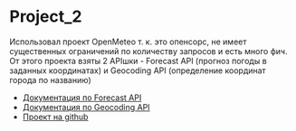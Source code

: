 # Project_2
Использовал проект OpenMeteo т. к. это опенсорс, не имеет существенных ограничений по количеству запросов и есть много фич. От этого проекта взяты 2 APIшки - Forecast API (прогноз погоды в заданных координатах) и Geocoding API (определение координат города по названию)
- [Документация по Forecast API](https://open-meteo.com/en/docs)
- [Документация по Geocoding API](https://open-meteo.com/en/docs/geocoding-api)
- [Проект на github](https://github.com/open-meteo/open-meteo)
